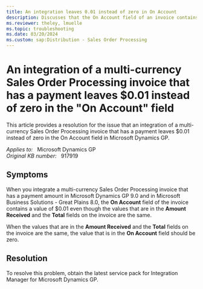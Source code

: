 ```yaml
---
title: An integration leaves 0.01 instead of zero in On Account
description: Discusses that the On Account field of an invoice contains $0.01 instead of zero when you integrate a multi-currency Sales Order Processing invoice that has a payment in Dynamics GP and in Great Plains. A service pack is available to fix this problem.
ms.reviewer: theley, lmuelle
ms.topic: troubleshooting
ms.date: 03/20/2024
ms.custom: sap:Distribution - Sales Order Processing
---
```

# An integration of a multi-currency Sales Order Processing invoice that has a payment leaves $0.01 instead of zero in the "On Account" field

This article provides a resolution for the issue that an integration of a multi-currency Sales Order Processing invoice that has a payment leaves $0.01 instead of zero in the On Account field in Microsoft Dynamics GP.

_Applies to:_ &nbsp; Microsoft Dynamics GP  
_Original KB number:_ &nbsp; 917919

## Symptoms

When you integrate a multi-currency Sales Order Processing invoice that has a payment amount in Microsoft Dynamics GP 9.0 and in Microsoft Business Solutions - Great Plains 8.0, the **On Account** field of the invoice contains a value of $0.01 even though the values that are in the **Amount Received** and the **Total** fields on the invoice are the same.

When the values that are in the **Amount Received** and the **Total** fields on the invoice are the same, the value that is in the **On Account** field should be zero.

## Resolution

To resolve this problem, obtain the latest service pack for Integration Manager for Microsoft Dynamics GP.
